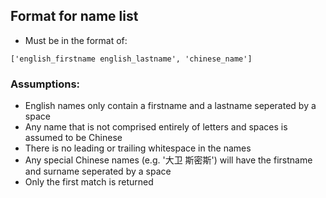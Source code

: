 ## Format for name list
* Must be in the format of:
``` 
['english_firstname english_lastname', 'chinese_name']
```

### Assumptions:
* English names only contain a firstname and a lastname seperated by a space
* Any name that is not comprised entirely of letters and spaces is assumed to be Chinese
* There is no leading or trailing whitespace in the names 
* Any special Chinese names (e.g. '大卫 斯密斯') will have the firstname and surname seperated by a space
* Only the first match is returned